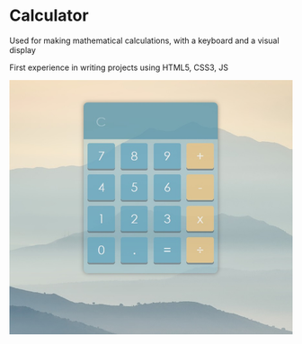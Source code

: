 # Calculator

Used for making mathematical calculations, with a keyboard and a visual display

First experience in writing projects using HTML5, CSS3, JS

![calculator](https://github.com/oOFaYOo/Calculator/blob/master/calc.jpg)
